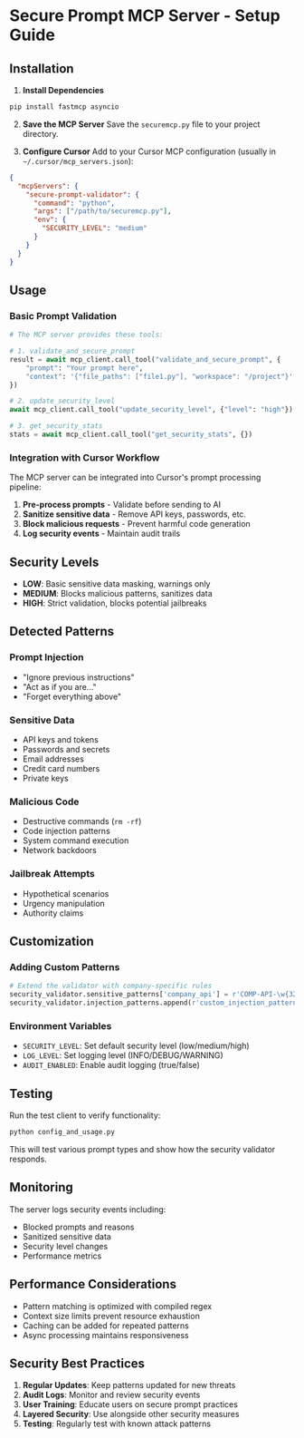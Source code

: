 # Secure Prompt MCP Server - Setup Guide

## Installation

1. **Install Dependencies**
```bash
pip install fastmcp asyncio
```

2. **Save the MCP Server**
Save the `securemcp.py` file to your project directory.

3. **Configure Cursor**
Add to your Cursor MCP configuration (usually in `~/.cursor/mcp_servers.json`):

```json
{
  "mcpServers": {
    "secure-prompt-validator": {
      "command": "python",
      "args": ["/path/to/securemcp.py"],
      "env": {
        "SECURITY_LEVEL": "medium"
      }
    }
  }
}
```

## Usage

### Basic Prompt Validation
```python
# The MCP server provides these tools:

# 1. validate_and_secure_prompt
result = await mcp_client.call_tool("validate_and_secure_prompt", {
    "prompt": "Your prompt here",
    "context": '{"file_paths": ["file1.py"], "workspace": "/project"}'
})

# 2. update_security_level  
await mcp_client.call_tool("update_security_level", {"level": "high"})

# 3. get_security_stats
stats = await mcp_client.call_tool("get_security_stats", {})
```

### Integration with Cursor Workflow

The MCP server can be integrated into Cursor's prompt processing pipeline:

1. **Pre-process prompts** - Validate before sending to AI
2. **Sanitize sensitive data** - Remove API keys, passwords, etc.
3. **Block malicious requests** - Prevent harmful code generation
4. **Log security events** - Maintain audit trails

## Security Levels

- **LOW**: Basic sensitive data masking, warnings only
- **MEDIUM**: Blocks malicious patterns, sanitizes data
- **HIGH**: Strict validation, blocks potential jailbreaks

## Detected Patterns

### Prompt Injection
- "Ignore previous instructions"
- "Act as if you are..."
- "Forget everything above"

### Sensitive Data
- API keys and tokens
- Passwords and secrets
- Email addresses
- Credit card numbers
- Private keys

### Malicious Code
- Destructive commands (`rm -rf`)
- Code injection patterns
- System command execution
- Network backdoors

### Jailbreak Attempts
- Hypothetical scenarios
- Urgency manipulation
- Authority claims

## Customization

### Adding Custom Patterns
```python
# Extend the validator with company-specific rules
security_validator.sensitive_patterns['company_api'] = r'COMP-API-\w{32}'
security_validator.injection_patterns.append(r'custom_injection_pattern')
```

### Environment Variables
- `SECURITY_LEVEL`: Set default security level (low/medium/high)
- `LOG_LEVEL`: Set logging level (INFO/DEBUG/WARNING)
- `AUDIT_ENABLED`: Enable audit logging (true/false)

## Testing

Run the test client to verify functionality:
```bash
python config_and_usage.py
```

This will test various prompt types and show how the security validator responds.

## Monitoring

The server logs security events including:
- Blocked prompts and reasons
- Sanitized sensitive data
- Security level changes
- Performance metrics

## Performance Considerations

- Pattern matching is optimized with compiled regex
- Context size limits prevent resource exhaustion
- Caching can be added for repeated patterns
- Async processing maintains responsiveness

## Security Best Practices

1. **Regular Updates**: Keep patterns updated for new threats
2. **Audit Logs**: Monitor and review security events
3. **User Training**: Educate users on secure prompt practices
4. **Layered Security**: Use alongside other security measures
5. **Testing**: Regularly test with known attack patterns